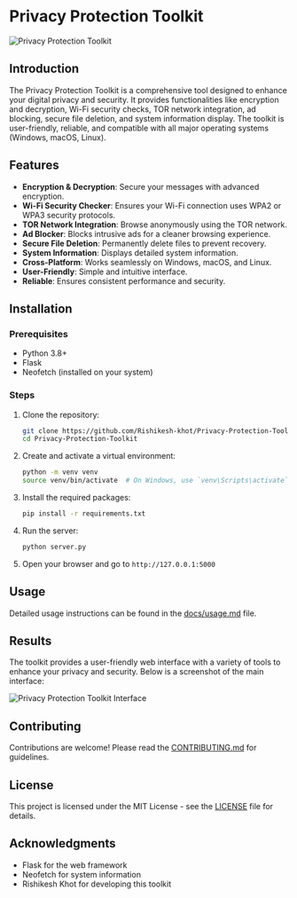 # Privacy Protection Toolkit

![Privacy Protection Toolkit](images/images_1.jpg)

## Introduction
The Privacy Protection Toolkit is a comprehensive tool designed to enhance your digital privacy and security. It provides functionalities like encryption and decryption, Wi-Fi security checks, TOR network integration, ad blocking, secure file deletion, and system information display. The toolkit is user-friendly, reliable, and compatible with all major operating systems (Windows, macOS, Linux).

## Features
- **Encryption & Decryption**: Secure your messages with advanced encryption.
- **Wi-Fi Security Checker**: Ensures your Wi-Fi connection uses WPA2 or WPA3 security protocols.
- **TOR Network Integration**: Browse anonymously using the TOR network.
- **Ad Blocker**: Blocks intrusive ads for a cleaner browsing experience.
- **Secure File Deletion**: Permanently delete files to prevent recovery.
- **System Information**: Displays detailed system information.
- **Cross-Platform**: Works seamlessly on Windows, macOS, and Linux.
- **User-Friendly**: Simple and intuitive interface.
- **Reliable**: Ensures consistent performance and security.

## Installation

### Prerequisites
- Python 3.8+
- Flask
- Neofetch (installed on your system)

### Steps
1. Clone the repository:
    ```sh
    git clone https://github.com/Rishikesh-khot/Privacy-Protection-Toolkit.git
    cd Privacy-Protection-Toolkit
    ```

2. Create and activate a virtual environment:
    ```sh
    python -m venv venv
    source venv/bin/activate  # On Windows, use `venv\Scripts\activate`
    ```

3. Install the required packages:
    ```sh
    pip install -r requirements.txt
    ```

4. Run the server:
    ```sh
    python server.py
    ```

5. Open your browser and go to `http://127.0.0.1:5000`

## Usage
Detailed usage instructions can be found in the [docs/usage.md](docs/usage.md) file.

## Results
The toolkit provides a user-friendly web interface with a variety of tools to enhance your privacy and security. Below is a screenshot of the main interface:

![Privacy Protection Toolkit Interface](images/images_2.jpg)

## Contributing
Contributions are welcome! Please read the [CONTRIBUTING.md](CONTRIBUTING.md) for guidelines.

## License
This project is licensed under the MIT License - see the [LICENSE](LICENSE) file for details.

## Acknowledgments
- Flask for the web framework
- Neofetch for system information
- Rishikesh Khot for developing this toolkit
